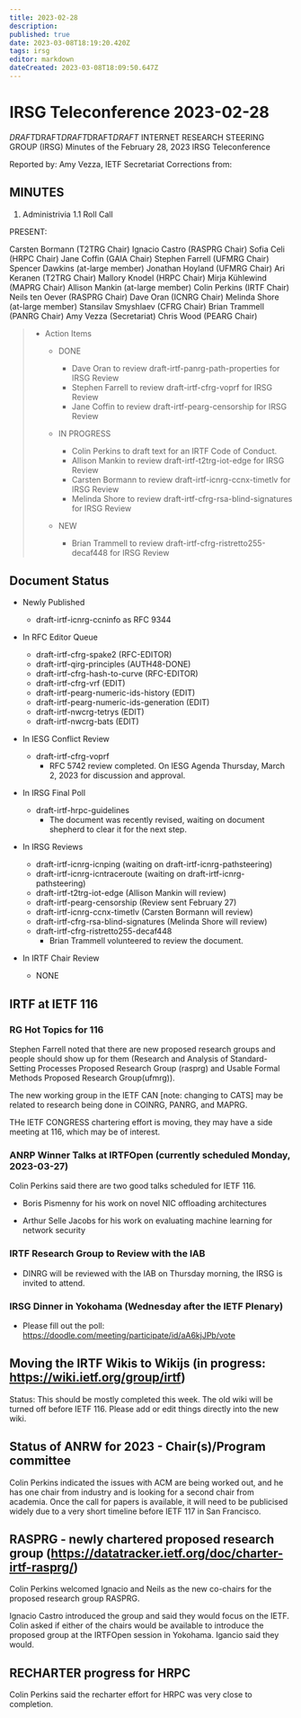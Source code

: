 ```yaml
---
title: 2023-02-28
description: 
published: true
date: 2023-03-08T18:19:20.420Z
tags: irsg
editor: markdown
dateCreated: 2023-03-08T18:09:50.647Z
---
```


# IRSG Teleconference 2023-02-28

*DRAFT*DRAFT*DRAFT*DRAFT*DRAFT*
INTERNET RESEARCH STEERING GROUP (IRSG)
Minutes of the February 28, 2023 IRSG Teleconference

Reported by: Amy Vezza, IETF Secretariat
Corrections from: 

MINUTES
---------------------------------

1. Administrivia
1.1 Roll Call


PRESENT:

Carsten Bormann (T2TRG Chair)
Ignacio Castro (RASPRG Chair)
Sofia Celi (HRPC Chair)
Jane Coffin (GAIA Chair)
Stephen Farrell (UFMRG Chair)
Spencer Dawkins (at-large member)
Jonathan Hoyland (UFMRG Chair)
Ari Keranen (T2TRG Chair)
Mallory Knodel (HRPC Chair)
Mirja Kühlewind (MAPRG Chair)
Allison Mankin (at-large member)
Colin Perkins (IRTF Chair)
Neils ten Oever (RASPRG Chair)
Dave Oran (ICNRG Chair)
Melinda Shore (at-large member)
Stansilav Smyshlaev (CFRG Chair)
Brian Trammell (PANRG Chair)
Amy Vezza (Secretariat)
Chris Wood (PEARG Chair)

> * Action Items
>    * DONE
>      * Dave Oran to review draft-irtf-panrg-path-properties for IRSG Review
>      * Stephen Farrell to review draft-irtf-cfrg-voprf for IRSG Review
>      * Jane Coffin to review draft-irtf-pearg-censorship for IRSG Review
>      
>    * IN PROGRESS
>      * Colin Perkins to draft text for an IRTF Code of Conduct.
>      * Allison Mankin to review draft-irtf-t2trg-iot-edge for IRSG Review 
>      * Carsten Bormann to review draft-irtf-icnrg-ccnx-timetlv for IRSG Review
>      * Melinda Shore to review draft-irtf-cfrg-rsa-blind-signatures for IRSG Review
> 
>    * NEW
>        * Brian Trammell to review draft-irtf-cfrg-ristretto255-decaf448 for IRSG Review


##  Document Status
  * Newly Published 

    - draft-irtf-icnrg-ccninfo as RFC 9344

  * In RFC Editor Queue

    - draft-irtf-cfrg-spake2 (RFC-EDITOR)
    - draft-irtf-qirg-principles (AUTH48-DONE)
    - draft-irtf-cfrg-hash-to-curve (RFC-EDITOR) 
    - draft-irtf-cfrg-vrf (EDIT)
    - draft-irtf-pearg-numeric-ids-history (EDIT)
    - draft-irtf-pearg-numeric-ids-generation (EDIT) 
    - draft-irtf-nwcrg-tetrys (EDIT)
    - draft-irtf-nwcrg-bats (EDIT)

  * In IESG Conflict Review

    - draft-irtf-cfrg-voprf 
        - RFC 5742 review completed. On IESG Agenda Thursday, March 2, 2023 for discussion and approval.

  * In IRSG Final Poll

    - draft-irtf-hrpc-guidelines 
        - The document was recently revised, waiting on document shepherd to clear it for the next step.


  * In IRSG Reviews

    - draft-irtf-icnrg-icnping (waiting on draft-irtf-icnrg-pathsteering)
    - draft-irtf-icnrg-icntraceroute (waiting on draft-irtf-icnrg-pathsteering)
    - draft-irtf-t2trg-iot-edge (Allison Mankin will review) 
    - draft-irtf-pearg-censorship (Review sent February 27)
    - draft-irtf-icnrg-ccnx-timetlv (Carsten Bormann will review)
    - draft-irtf-cfrg-rsa-blind-signatures (Melinda Shore will review)
    - draft-irtf-cfrg-ristretto255-decaf448
        - Brian Trammell volunteered to review the document.


 * In IRTF Chair Review

    - NONE


## IRTF at IETF 116
### RG Hot Topics for 116

Stephen Farrell noted that there are new proposed research groups and people should show up for them (Research and Analysis of Standard-Setting Processes Proposed Research Group (rasprg) and Usable Formal Methods Proposed Research Group(ufmrg)).

The new working group in the IETF CAN [note: changing to CATS] may be related to research being done in COINRG, PANRG, and MAPRG.

THe IETF CONGRESS chartering effort is moving, they may have a side meeting at 116, which may be of interest.

### ANRP Winner Talks at IRTFOpen (currently scheduled Monday, 2023-03-27)

Colin Perkins said there are two good talks scheduled for IETF 116. 

  * Boris Pismenny for his work on novel NIC offloading architectures
     
  * Arthur Selle Jacobs for his work on evaluating machine learning for network security

### IRTF Research Group to Review with the IAB
  * DINRG will be reviewed with the IAB on Thursday morning, the IRSG is invited to attend.

### IRSG Dinner in Yokohama (Wednesday after the IETF Plenary)
   * Please fill out the poll: https://doodle.com/meeting/participate/id/aA6kjJPb/vote



## Moving the IRTF Wikis to Wikijs (in progress: https://wiki.ietf.org/group/irtf)

Status: This should be mostly completed this week. The old wiki will be turned off before IETF 116. Please add or edit things directly into the new wiki.

## Status of ANRW for 2023 - Chair(s)/Program committee
Colin Perkins indicated the issues with ACM are being worked out, and he has one chair from industry and is looking for a second chair from academia. Once the call for papers is available, it will need to be publicised widely due to a very short timeline before IETF 117 in San Francisco.


## RASPRG - newly chartered proposed research group (https://datatracker.ietf.org/doc/charter-irtf-rasprg/)

Colin Perkins welcomed Ignacio and Neils as the new co-chairs for the proposed research group RASPRG. 

Ignacio Castro introduced the group and said they would focus on the IETF. Colin asked if either of the chairs would be available to introduce the proposed group at the IRTFOpen session in Yokohama. Igancio said they would.

## RECHARTER progress for HRPC

Colin Perkins said the recharter effort for HRPC was very close to completion. 